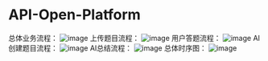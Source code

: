 # API-Open-Platform
总体业务流程：
![image](https://github.com/user-attachments/assets/6bdf1ed6-e439-4d7f-83ad-7ef7a39a42e3)
上传题目流程：
![image](https://github.com/user-attachments/assets/98073947-3a19-4f10-b570-2ccbd757b9b2)
用户答题流程：
![image](https://github.com/user-attachments/assets/70546842-7e52-4e69-b03c-6cb0602e41fb)
AI创建题目流程：
![image](https://github.com/user-attachments/assets/b1e79a7f-88e1-469d-a74d-d254cf044940)
AI总结流程：
![image](https://github.com/user-attachments/assets/3b46d27a-9f71-4344-87e8-193a9a126350)
总体时序图：
![image](https://github.com/user-attachments/assets/f9c24c92-348b-4e69-a694-ef7cb81b917e)
